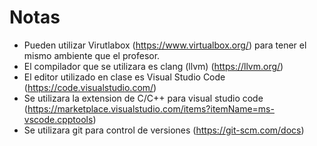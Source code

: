 # Notas

* Pueden utilizar Virutlabox (https://www.virtualbox.org/) para tener el mismo ambiente que el profesor.
* El compilador que se utilizara es clang (llvm) (https://llvm.org/)
* El editor utilizado en clase es Visual Studio Code (https://code.visualstudio.com/)
* Se utilizara la extension de C/C++ para visual studio code (https://marketplace.visualstudio.com/items?itemName=ms-vscode.cpptools)
* Se utilizara git para control de versiones (https://git-scm.com/docs)